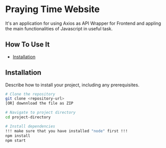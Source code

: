 # Praying Time Website

It's an application for using Axios as API Wrapper for Frontend and appling the main functionalities of Javascript in useful task.

## How To Use It

- [Installation](#installation)

## Installation

Describe how to install your project, including any prerequisites.

```bash
# Clone the repository
git clone <repository-url>
[OR] downnload the file as ZIP

# Navigate to project directory
cd project-directory

# Install dependencies
!!! make sure that you have installed "node" first !!!
npm install
npm start

